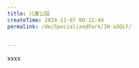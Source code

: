 ```yaml
---
title: 儿童公园
createTime: 2024-11-07 00:12:49
permalink: /de/SpecializedPark/IW-a3QLF/


---
```


xxxx